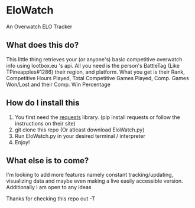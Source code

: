 # EloWatch
An Overwatch ELO Tracker

## What does this do?
This little thing retrieves your (or anyone's) basic competitive overwatch info using lootbox.eu 's api. 
All you need is the person's BattleTag (Like TPineapples#1286) their region, and platform.
What you get is their Rank, Competitive Hours Played, Total Competitive Games Played, Comp. Games Won/Lost and their Comp. Win Percentage

## How do I install this
1. You first need the [requests](http://docs.python-requests.org/en/master/#) library. (pip install requests or follow the instructions on their site)
2. git clone this repo (Or atleast download EloWatch.py)
3. Run EloWatch.py in your desired terminal / interpreter
4. Enjoy!

## What else is to come?
I'm looking to add more features namely constant tracking/updating, visualizing data and maybe even making a live easily accessible version.
Additionally I am open to any ideas

Thanks for checking this repo out -T
